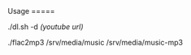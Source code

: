 <still in development>
Usage
=====

./dl.sh -d _(youtube url)_

./flac2mp3 /srv/media/music /srv/media/music-mp3
